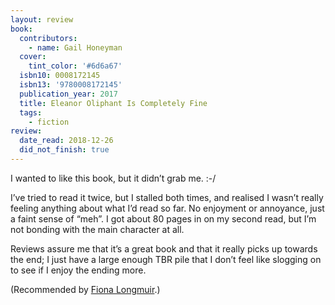 ```yaml
---
layout: review
book:
  contributors:
    - name: Gail Honeyman
  cover:
    tint_color: '#6d6a67'
  isbn10: 0008172145
  isbn13: '9780008172145'
  publication_year: 2017
  title: Eleanor Oliphant Is Completely Fine
  tags:
    - fiction
review:
  date_read: 2018-12-26
  did_not_finish: true
---
```


I wanted to like this book, but it didn’t grab me. :-/

I’ve tried to read it twice, but I stalled both times, and realised I wasn’t really feeling anything about what I’d read so far. No enjoyment or annoyance, just a faint sense of “meh”. I got about 80 pages in on my second read, but I’m not bonding with the main character at all.

Reviews assure me that it’s a great book and that it really picks up towards the end; I just have a large enough TBR pile that I don’t feel like slogging on to see if I enjoy the ending more.

(Recommended by [Fiona Longmuir](https://twitter.com/escapologistfi/status/977939339526238210).)
